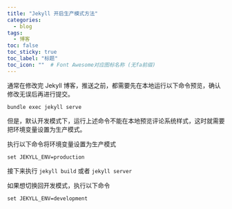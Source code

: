 ```yaml
---
title: "Jekyll 开启生产模式方法"
categories:
  - blog
tags:
  - 博客
toc: false
toc_sticky: true
toc_label: "标题"
toc_icon: ""  # Font Awesome对应图标名称 (无fa前缀)	
---
```

通常在修改完 Jekyll 博客，推送之前，都需要先在本地运行以下命令预览，确认修改无误后再进行提交。
```
bundle exec jekyll serve
```

但是，默认开发模式下，运行上述命令不能在本地预览评论系统样式，这时就需要把环境变量设置为生产模式。

执行以下命令将环境变量设置为生产模式
```
set JEKYLL_ENV=production
```
接下来执行 `jekyll build` 或者 `jekyll server`

如果想切换回开发模式，执行以下命令
```
set JEKYLL_ENV=development
```

